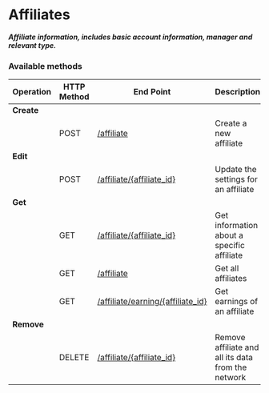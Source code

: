 # **Affiliates**

_**Affiliate information, includes basic account information, manager and relevant type.**_

### **Available methods**

| **Operation** | HTTP Method | End Point | Description |
| --- | --- | --- | --- |
| **Create** |  |  |  |
|  | POST | [/affiliate](./create.md) | Create a new affiliate |
| **Edit** |  |  |  |
|  | POST | [/affiliate/{affiliate\_id}](./edit.md) | Update the settings for an affiliate |
| **Get** |  |  |  |
|  | GET | [/affiliate/{affiliate\_id}](./read.md) | Get information about a specific affiliate |
|  | GET | [/affiliate](./read.md) | Get all affiliates |
|  | GET | [/affiliate/earning/{affiliate\_id}](./earning.md) | Get earnings of an affiliate |
| **Remove** |  |  |  |
|  | DELETE | [/affiliate/{affiliate\_id}](./delete.md) | Remove affiliate and all its data from the network |



